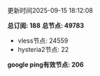更新时间2025-09-15 18:12:08

**总订阅: 188**
**总节点: 49783**
- vless节点: 24559
- hysteria2节点: 22

**google ping有效节点: 206**
